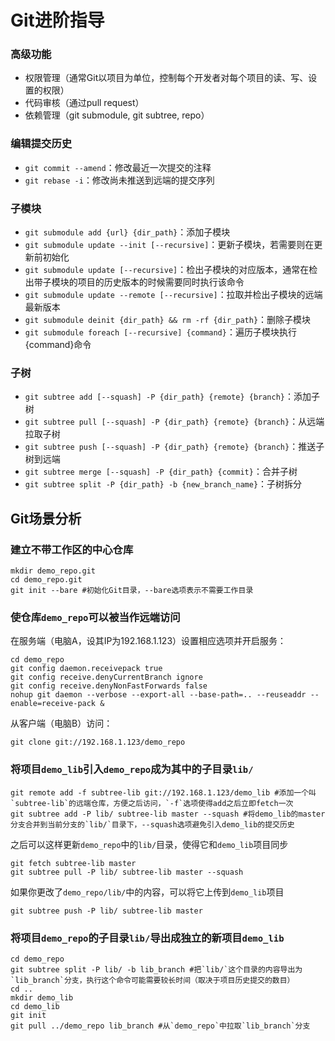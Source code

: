 Git进阶指导
===========

### 高级功能

- 权限管理（通常Git以项目为单位，控制每个开发者对每个项目的读、写、设置的权限）
- 代码审核（通过pull request）
- 依赖管理（git submodule, git subtree, repo）

### 编辑提交历史

- `git commit --amend`：修改最近一次提交的注释
- `git rebase -i`：修改尚未推送到远端的提交序列

### 子模块

- `git submodule add {url} {dir_path}`：添加子模块
- `git submodule update --init [--recursive]`：更新子模块，若需要则在更新前初始化
- `git submodule update [--recursive]`：检出子模块的对应版本，通常在检出带子模块的项目的历史版本的时候需要同时执行该命令
- `git submodule update --remote [--recursive]`：拉取并检出子模块的远端最新版本
- `git submodule deinit {dir_path} && rm -rf {dir_path}`：删除子模块
- `git submodule foreach [--recursive] {command}`：遍历子模块执行{command}命令

### 子树

- `git subtree add [--squash] -P {dir_path} {remote} {branch}`：添加子树
- `git subtree pull [--squash] -P {dir_path} {remote} {branch}`：从远端拉取子树
- `git subtree push [--squash] -P {dir_path} {remote} {branch}`：推送子树到远端
- `git subtree merge [--squash] -P {dir_path} {commit}`：合并子树
- `git subtree split -P {dir_path} -b {new_branch_name}`：子树拆分


Git场景分析
-----------

### 建立不带工作区的中心仓库

```shell
mkdir demo_repo.git
cd demo_repo.git
git init --bare #初始化Git目录，--bare选项表示不需要工作目录
```

### 使仓库`demo_repo`可以被当作远端访问

在服务端（电脑A，设其IP为192.168.1.123）设置相应选项并开启服务：

```shell
cd demo_repo
git config daemon.receivepack true
git config receive.denyCurrentBranch ignore
git config receive.denyNonFastForwards false
nohup git daemon --verbose --export-all --base-path=.. --reuseaddr --enable=receive-pack &
```

从客户端（电脑B）访问：

```shell
git clone git://192.168.1.123/demo_repo
```

### 将项目`demo_lib`引入`demo_repo`成为其中的子目录`lib/`

```shell
git remote add -f subtree-lib git://192.168.1.123/demo_lib #添加一个叫`subtree-lib`的远端仓库，方便之后访问，`-f`选项使得add之后立即fetch一次
git subtree add -P lib/ subtree-lib master --squash #将demo_lib的master分支合并到当前分支的`lib/`目录下，--squash选项避免引入demo_lib的提交历史
```

之后可以这样更新`demo_repo`中的`lib/`目录，使得它和`demo_lib`项目同步

```shell
git fetch subtree-lib master
git subtree pull -P lib/ subtree-lib master --squash
```

如果你更改了`demo_repo/lib/`中的内容，可以将它上传到`demo_lib`项目

```shell
git subtree push -P lib/ subtree-lib master
```

### 将项目`demo_repo`的子目录`lib/`导出成独立的新项目`demo_lib`

```shell
cd demo_repo
git subtree split -P lib/ -b lib_branch #把`lib/`这个目录的内容导出为`lib_branch`分支，执行这个命令可能需要较长时间（取决于项目历史提交的数目）
cd ..
mkdir demo_lib
cd demo_lib
git init
git pull ../demo_repo lib_branch #从`demo_repo`中拉取`lib_branch`分支
```

